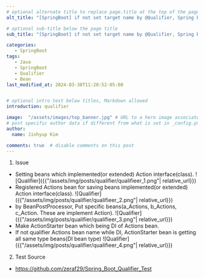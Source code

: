 ```yaml
---
# optional alternate title to replace page.title at the top of the page
alt_title: "[SpringBoot] if not set target name by @Qualifier, Spring boot is getting all same type beans"

# optional sub-title below the page title
sub_title: "[SpringBoot] if not set target name by @Qualifier, Spring boot is getting all same type beans ."

categories:
   - SpringBoot
tags:
   - Java
   - SpringBoot
   - Qualifier
   - Bean
last_modified_at: 2024-03-30T11:20:52-05:00


# optional intro text below titles, Markdown allowed
introduction: qualifier

image:  "/assets/images/top_banner.jpg" # URL to a hero image associated with the post (e.g., /assets/page-pic.jpg)
# post specific author data if different from what is set in _config.yml 
author:
  name: Jinhyup Kim 

comments: true  # disable comments on this post
---
```




1. Issue
  - Setting beans which implemented(or extended) Action interface(class).
    ![Qualifier]({{"/assets/img/posts/qualifier/qualifieer_1.png"| relative_url}})
  - Registered Actions bean for saving beans implemented(or extended) Action interface(class).
    ![Qualifier]({{"/assets/img/posts/qualifier/qualifieer_2.png"| relative_url}})
  - by BeanPostProcessor, Put specific beans(a_Actions, b_Actions, c_Action. These are implement Action).
    ![Qualifier]({{"/assets/img/posts/qualifier/qualifieer_3.png"| relative_url}})
  - Make ActionStarter bean which being DI of Actions bean. 
  - If not qualifier Actions bean name while DI, ActionStarter bean is getting all same type beans(DI bean type)
    ![Qualifier]({{"/assets/img/posts/qualifier/qualifieer_4.png"| relative_url}}) 
2. Test Source
  - https://github.com/zeraf29/Spring_Boot_Qualifier_Test